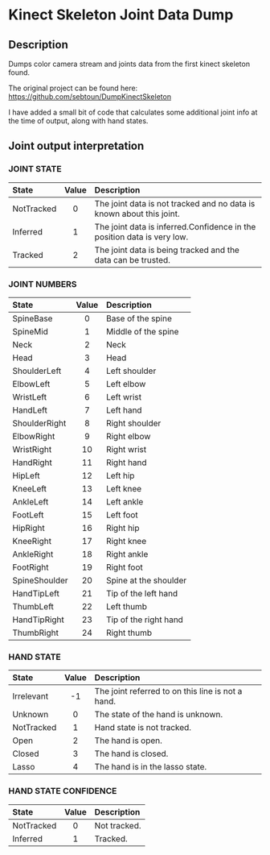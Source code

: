 # Kinect Skeleton Joint Data Dump #

## Description

Dumps color camera stream and joints data from the first kinect skeleton found.

The original project can be found here:
https://github.com/sebtoun/DumpKinectSkeleton

I have added a small bit of code that calculates some additional joint info at the time of output, along with hand states.

## Joint output interpretation

### JOINT STATE

|State|Value|Description|
|:---|:---:|:---|
| NotTracked | 0 |	The joint data is not tracked and no data is known about this joint. |
| Inferred | 1 | The joint data is inferred.Confidence in the position data is very low. |
| Tracked | 2 |	The joint data is being tracked and the data can be trusted. |

### JOINT NUMBERS

|State|Value|Description|
|:---|:---:|:---|
| SpineBase | 0 | Base of the spine |
| SpineMid | 1 | Middle of the spine |
| Neck | 2 | Neck |
| Head | 3 | Head |
| ShoulderLeft | 4 | Left shoulder |
| ElbowLeft | 5 | Left elbow |
| WristLeft | 6 | Left wrist |
| HandLeft | 7 | Left hand |
| ShoulderRight | 8 | Right shoulder |
| ElbowRight | 9 | Right elbow |
| WristRight | 10 | Right wrist |
| HandRight | 11 | Right hand |
| HipLeft | 12 | Left hip |
| KneeLeft | 13 | Left knee |
| AnkleLeft | 14 | Left ankle |
| FootLeft | 15 | Left foot |
| HipRight | 16 | Right hip |
| KneeRight | 17 | Right knee |
| AnkleRight | 18 | Right ankle |
| FootRight | 19 | Right foot |
| SpineShoulder | 20 | Spine at the shoulder |
| HandTipLeft | 21 | Tip of the left hand |
| ThumbLeft | 22 | Left thumb |
| HandTipRight | 23 | Tip of the right hand |
| ThumbRight | 24 | Right thumb |

### HAND STATE

|State|Value|Description|
|:---|:---:|:---|
| Irrelevant | -1 | The joint referred to on this line is not a hand. | 
| Unknown | 0 | The state of the hand is unknown. | 
| NotTracked | 1 | Hand state is not tracked. | 
| Open | 2 | The hand is open. | 
| Closed | 3 | The hand is closed. | 
| Lasso | 4 | The hand is in the lasso state. | 


### HAND STATE CONFIDENCE

|State|Value|Description|
|:---|:---:|:---|
| NotTracked | 0 |	Not tracked. |
| Inferred | 1 | Tracked. |
